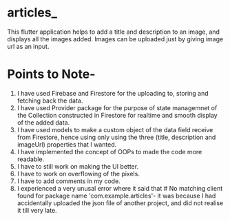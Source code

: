 # articles_

This flutter application helps to add a title and description to an image, and displays all the images added. Images can be uploaded just by giving image url as an input.

# Points to Note-

1. I have used Firebase and Firestore for the uploading to, storing and fetching back the data.
2. I have used Provider package for the purpose of state managemnet of the Collection constructed in Firestore for realtime and smooth display of the added data.
3. I have used models to make a custom object of the data field receive from Firestore, hence using only using the three (title, description and imageUrl) properties that I wanted.
4. I have implemented the concept of OOPs to made the code more readable.
5. I have to still work on making the UI better.
6. I have to work on overflowing of the pixels.
7. I have to add comments in my code.
8. I experienced a very unusal error where it said that # No matching client found for package name 'com.example.articles'- it was because I had accidentally uploaded the json file of another project, and did not realise it till very late.

